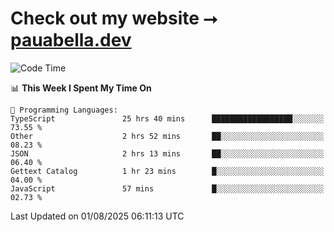 # Check out my website ⭢ [pauabella.dev](https://pauabella.dev)

<!--START_SECTION:waka-->
![Code Time](http://img.shields.io/badge/Code%20Time-4%2C666%20hrs%207%20mins-blue)

📊 **This Week I Spent My Time On** 

```text
💬 Programming Languages: 
TypeScript               25 hrs 40 mins      ██████████████████░░░░░░░   73.55 % 
Other                    2 hrs 52 mins       ██░░░░░░░░░░░░░░░░░░░░░░░   08.23 % 
JSON                     2 hrs 13 mins       ██░░░░░░░░░░░░░░░░░░░░░░░   06.40 % 
Gettext Catalog          1 hr 23 mins        █░░░░░░░░░░░░░░░░░░░░░░░░   04.00 % 
JavaScript               57 mins             █░░░░░░░░░░░░░░░░░░░░░░░░   02.73 % 
```


 Last Updated on 01/08/2025 06:11:13 UTC
<!--END_SECTION:waka-->
